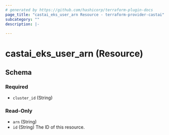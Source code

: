 ```yaml
---
# generated by https://github.com/hashicorp/terraform-plugin-docs
page_title: "castai_eks_user_arn Resource - terraform-provider-castai"
subcategory: ""
description: |-
  
---
```


# castai_eks_user_arn (Resource)





<!-- schema generated by tfplugindocs -->
## Schema

### Required

- `cluster_id` (String)

### Read-Only

- `arn` (String)
- `id` (String) The ID of this resource.
